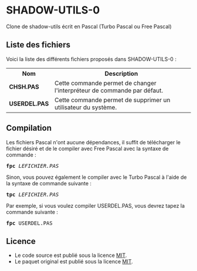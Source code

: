 # SHADOW-UTILS-0
Clone de shadow-utils écrit en Pascal (Turbo Pascal ou Free Pascal)

<h2>Liste des fichiers</h2>

Voici la liste des différents fichiers proposés dans SHADOW-UTILS-0 :

<table>
		<tr>
			<th>Nom</th>
			<th>Description</th>	
		</tr>
		<tr>
			<td><b>CHSH.PAS</b></td>
			<td>Cette commande permet de changer l'interpréteur de commande par défaut.</td>
		</tr>
		<tr>
			<td><b>USERDEL.PAS</b></td>
			<td>Cette commande permet de supprimer un utilisateur du système.</td>
		</tr>  
</table>

<h2>Compilation</h2>
	
Les fichiers Pascal n'ont aucune dépendances, il suffit de télécharger le fichier désiré et de le compiler avec Free Pascal avec la syntaxe de commande  :

<pre><b>fpc</b> <i>LEFICHIER.PAS</i></pre>
	
Sinon, vous pouvez également le compiler avec le Turbo Pascal à l'aide de la syntaxe de commande suivante :	

<pre><b>tpc</b> <i>LEFICHIER.PAS</i></pre>
	
Par exemple, si vous voulez compiler USERDEL.PAS, vous devrez tapez la commande suivante :

<pre><b>fpc</b> USERDEL.PAS</pre>
	
<h2>Licence</h2>
<ul>
 <li>Le code source est publié sous la licence <a href="https://github.com/gladir/SHADOW-UTILS-0/blob/master/LICENSE">MIT</a>.</li>
 <li>Le paquet original est publié sous la licence <a href="https://github.com/gladir/SHADOW-UTILS-0/blob/master/LICENSE">MIT</a>.</li>
</ul>
